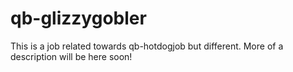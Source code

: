 # qb-glizzygobler
This is a job related towards qb-hotdogjob but different. More of a description will be here soon!
